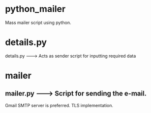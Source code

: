# python_mailer
Mass mailer script using python.
# details.py
details.py ---> Acts as sender script for inputting required data
# mailer
mailer.py ---> Script for sending the e-mail.
---------------------------------------
Gmail SMTP server is preferred.
TLS implementation.
